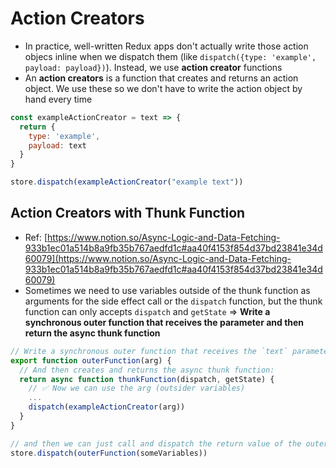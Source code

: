 # Action Creators
- In practice, well-written Redux apps don't actually write those action objecs inline when we dispatch them (like `dispatch({type: 'example', payload: payload})`). Instead, we use **action creator** functions
- An **action creators** is a function that creates and returns an action object. We use these so we don't have to write the action object by hand every time

```jsx
const exampleActionCreator = text => {
  return {
    type: 'example',
    payload: text
  }
}

store.dispatch(exampleActionCreator("example text"))
```

## Action Creators with Thunk Function

- Ref: [](https://www.notion.so/Async-Logic-and-Data-Fetching-933b1ec01a514b8a9fb35b767aedfd1c?pvs=21)[https://www.notion.so/Async-Logic-and-Data-Fetching-933b1ec01a514b8a9fb35b767aedfd1c#aa40f4153f854d37bd23841e34d60079](https://www.notion.so/Async-Logic-and-Data-Fetching-933b1ec01a514b8a9fb35b767aedfd1c#aa40f4153f854d37bd23841e34d60079)
- Sometimes we need to use variables outside of the thunk function as arguments for the side effect call or the `dispatch` function, but the thunk function can only accepts `dispatch` and `getState` ⇒ **Write a synchronous outer function that receives the parameter and then return the async thunk function**

```jsx
// Write a synchronous outer function that receives the `text` parameter:
export function outerFunction(arg) {
  // And then creates and returns the async thunk function:
  return async function thunkFunction(dispatch, getState) {
    // ✅ Now we can use the arg (outsider variables)
    ...
    dispatch(exampleActionCreator(arg))
  }
}

// and then we can just call and dispatch the return value of the outerFunction
store.dispatch(outerFunction(someVariables))
```